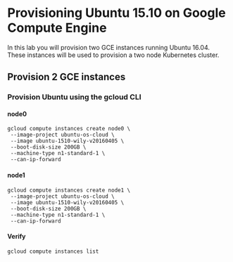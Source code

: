 # Provisioning Ubuntu 15.10 on Google Compute Engine

In this lab you will provision two GCE instances running Ubuntu 16.04. These instances will be used to provision a two node Kubernetes cluster.

## Provision 2 GCE instances

### Provision Ubuntu using the gcloud CLI

#### node0

```
gcloud compute instances create node0 \
 --image-project ubuntu-os-cloud \
 --image ubuntu-1510-wily-v20160405 \
 --boot-disk-size 200GB \
 --machine-type n1-standard-1 \
 --can-ip-forward
```

#### node1

```
gcloud compute instances create node1 \
 --image-project ubuntu-os-cloud \
 --image ubuntu-1510-wily-v20160405 \
 --boot-disk-size 200GB \
 --machine-type n1-standard-1 \
 --can-ip-forward
```

#### Verify

```
gcloud compute instances list
```
